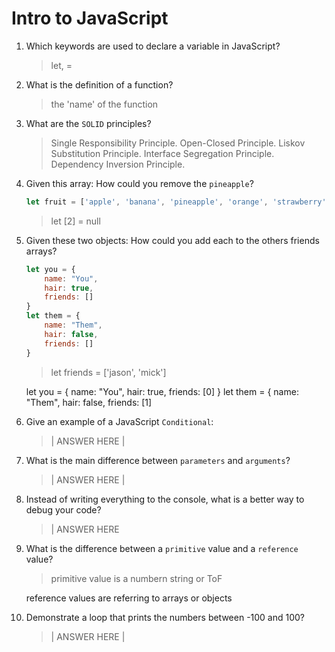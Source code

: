 # Intro to JavaScript
01. Which keywords are used to declare a variable in JavaScript?

    > let, =

02. What is the definition of a function?

    > the 'name' of the function

03. What are the `SOLID` principles?

    >   Single Responsibility Principle.
        Open-Closed Principle.
        Liskov Substitution Principle.
        Interface Segregation Principle.
        Dependency Inversion Principle.

04. Given this array: How could you remove the `pineapple`?

    ```js
    let fruit = ['apple', 'banana', 'pineapple', 'orange', 'strawberry']
    ```

    > let [2] = null

05. Given these two objects: How could you add each to the others friends arrays?

    ```js
    let you = {
        name: "You",
        hair: true,
        friends: []
    }
    let them = {
        name: "Them",
        hair: false,
        friends: []
    }
    ```

    > let friends = ['jason', 'mick']   

    let you = {
        name: "You",
        hair: true,
        friends: [0]
    }
    let them = {
        name: "Them",
        hair: false,
        friends: [1]
    


06. Give an example of a JavaScript `Conditional`:

    > | ANSWER HERE |

07. What is the main difference between `parameters` and `arguments`?

    > | ANSWER HERE |

08. Instead of writing everything to the console, what is a better way to debug your code?

    > | ANSWER HERE 

09. What is the difference between a `primitive` value and a `reference` value?

    > primitive value is a numbern string or ToF

    reference values are referring to arrays or objects 

10. Demonstrate a loop that prints the numbers between -100 and 100?

    > | ANSWER HERE |
